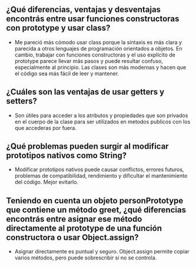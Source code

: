 ## ¿Qué diferencias, ventajas y desventajas encontrás entre usar funciones constructoras con prototype y usar class?
* Me pareció más cómodo usar class porque la sintaxis es más clara y parecida a otros lenguajes de programación orientados a objetos. En cambio, trabajar con funciones constructoras y el uso explícito de prototype parece llevar más pasos y puede resultar confuso, especialmente al principio. Las clases son más modernas y hacen que el código sea más fácil de leer y mantener.

## ¿Cuáles son las ventajas de usar getters y setters?
* Son útiles para acceder a los atributos y propiedades que son privados en el cuerpo de la clase para ser utilizados en metodos publicos con los que accederas por fuera.

## ¿Qué problemas pueden surgir al modificar prototipos nativos como String?
* Modificar prototipos nativos puede causar conflictos, errores futuros, problemas de compatibilidad, rendimiento y dificultar el mantenimiento del código. Mejor evitarlo.

## Teniendo en cuenta un objeto personPrototype que contiene un método greet, ¿qué diferencias encontrás entre asignar ese método directamente al prototype de una función constructora o usar Object.assign?
* Asignar directamente es puntual y seguro. Object.assign permite copiar varios métodos, pero puede sobrescribir si no se controla.

